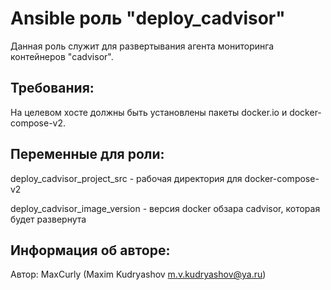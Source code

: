 Ansible роль "deploy_cadvisor"
=========

Данная роль служит для развертывания агента мониторинга контейнеров "cadvisor".

Требования:
-----------

На целевом хосте должны быть установлены пакеты docker.io и docker-compose-v2.

Переменные для роли:
--------------------

deploy_cadvisor_project_src   - рабочая директория для docker-compose-v2

deploy_cadvisor_image_version - версия docker обзара cadvisor, которая будет развернута

Информация об авторе:
---------------------

Автор: MaxCurly (Maxim Kudryashov m.v.kudryashov@ya.ru)